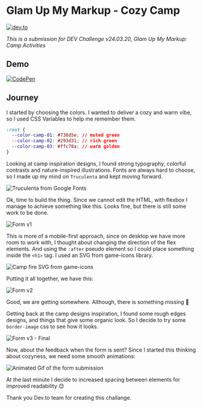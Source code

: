 # Glam Up My Markup - Cozy Camp

[![dev.to](https://img.shields.io/badge/dev.to-0A0A0A?style=for-the-badge&logo=devdotto&logoColor=white)](https://dev.to/rodrigoantunes/glam-up-my-markup-cozy-camp-149k)

_This is a submission for DEV Challenge v24.03.20, Glam Up My Markup: Camp Activities_

## Demo
[![CodePen](https://img.shields.io/badge/Codepen-000000?style=for-the-badge&logo=codepen&logoColor=white)](https://codepen.io/rodrigoant/pen/rNbmNYe)


## Journey
I started by choosing the colors. I wanted to deliver a cozy and warm vibe, so I used CSS Variables to help me remember them.
```css
:root {
  --color-camp-01: #738d5e; // muted green
  --color-camp-02: #293d31; // rich green
  --color-camp-03: #ffc78a; // warm golden
}
```


Looking at camp inspiration designs, I found strong typography, colorful contrasts and nature-inspired illustrations. Fonts are always hard to choose, so I made up my mind on `Truculenta` and kept moving forward.


![Truculenta from Google Fonts](https://dev-to-uploads.s3.amazonaws.com/uploads/articles/ffzdd4dbrr5g2vejw4n7.png)


Ok, time to build the thing.
Since we cannot edit the HTML, with flexbox I manage to achieve something like this.
Looks fine, but there is still some work to be done.

![Form v1](https://dev-to-uploads.s3.amazonaws.com/uploads/articles/ppfah6xzww0vpbk45lag.png)


This is more of a mobile-first approach, since on desktop we have more room to work with, I thought about changing the direction of the flex elements. And using the `:after` pseudo element so I could place something inside the `<h1>` tag. 
I used an SVG from game-icons library.

![Camp fire SVG from game-icons](https://dev-to-uploads.s3.amazonaws.com/uploads/articles/c4lbfefu3kbhltvi1hsn.png)


Putting it all together, we have this:

![Form v2](https://dev-to-uploads.s3.amazonaws.com/uploads/articles/mk88ejm3r0slp1itq0v8.png)

Good, we are getting somewhere.
Although, there is something missing 🤔

Getting back at the camp designs inspiration, I found some rough edges designs, and things that give some organic look. So I decide to try some `border-image` css to see how it looks.

![Form v3 - Final](https://dev-to-uploads.s3.amazonaws.com/uploads/articles/rosobag4kq9c65kczk7j.png)


Now, about the feedback when the form is sent?
Since I started this thinking about cozyness, we need some smooth animations:

![Animated Gif of the form submission](https://dev-to-uploads.s3.amazonaws.com/uploads/articles/ga2amijron4yb2xngu1h.gif)


At the last minute I decide to increased spacing between elements for improved readability 😊

Thank you Dev.to team for creating this challange. 
